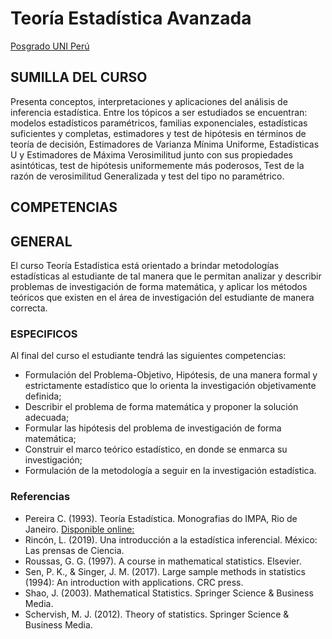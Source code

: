 # Teoría Estadística Avanzada 

[Posgrado UNI Perú]([https://fieecs.uni.edu.pe/wp-content/uploads/2025/03/Brochure-Doctorado-en-Ciencias-e-Ingenieria-Estadistica-2025-UNI.pdf)

## SUMILLA DEL CURSO

Presenta conceptos, interpretaciones y aplicaciones del análisis de inferencia estadística. Entre los tópicos a ser estudiados se encuentran: modelos estadísticos paramétricos, familias exponenciales, estadísticas suficientes y completas, estimadores y test de hipótesis en términos de  teoría de decisión, Estimadores de Varianza Mínima Uniforme, Estadísticas U y Estimadores de Máxima Verosimilitud junto con sus propiedades asintóticas, test de hipótesis uniformemente más poderosos, Test de la razón de verosimilitud Generalizada y test del tipo no paramétrico.


## COMPETENCIAS

## GENERAL

El curso Teoría Estadística está orientado a brindar metodologías estadísticas al estudiante de tal manera que le permitan analizar y describir problemas de investigación de forma matemática, y aplicar los métodos teóricos que existen en el área de investigación del estudiante de manera correcta. 


### ESPECIFICOS

Al final del curso el estudiante tendrá las siguientes competencias:  
- Formulación del Problema-Objetivo, Hipótesis, de una manera formal y estrictamente estadístico que lo orienta la investigación objetivamente definida;  
- Describir el problema de forma matemática y proponer la solución adecuada; 
- Formular las hipótesis del problema de investigación de forma matemática;
- Construir el marco teórico estadístico, en donde se enmarca su investigación; 
- Formulación de la metodología a seguir en la investigación estadística. 

### Referencias
 
- Pereira C. (1993). Teoría Estadística. Monografias do IMPA, Rio de Janeiro. [Disponible online:](https://impa.br/wp-content/uploads/2017/04/19_CBM_93_08.pdf)
- Rincón, L. (2019). Una introducción a la estadística inferencial. México: Las prensas de Ciencia.
- Roussas, G. G. (1997). A course in mathematical statistics. Elsevier.
- Sen, P. K., \& Singer, J. M. (2017). Large sample methods in statistics (1994): An introduction with applications. CRC press.
- Shao, J. (2003). Mathematical Statistics. Springer Science \& Business Media.
- Schervish, M. J. (2012). Theory of statistics. Springer Science \& Business Media.



